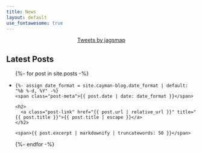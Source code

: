 ```yaml
---
title: News
layout: default
use_fontawesome: true
---
```


<center>
  <a class="twitter-timeline" data-width="500" data-height="800" data-link-color="#E1BB67" href="https://twitter.com/jagsmap?ref_src=twsrc%5Etfw">Tweets by jagsmap</a> <script async src="https://platform.twitter.com/widgets.js" charset="utf-8">
  </script>
</center>

<h2>Latest Posts</h2>

<ul class="post-list">
{%- for post in site.posts -%}
  <li>

    {%- assign date_format = site.cayman-blog.date_format | default: "%b %-d, %Y" -%}
    <span class="post-meta">{{ post.date | date: date_format }}</span>

    <h2>
      <a class="post-link" href="{{ post.url | relative_url }}" title="{{ post.title }}">{{ post.title | escape }}</a>
    </h2>

    <span>{{ post.excerpt | markdownify | truncatewords: 50 }}</span>

  </li>
{%- endfor -%}
</ul>
